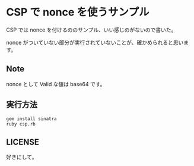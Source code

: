 # CSP で nonce を使うサンプル

CSP では nonce を付けるののサンプル、いい感じのがないので書いた。

nonce がついていない部分が実行されていないことが、確かめられると思います。

## Note

nonce として Valid な値は base64 です。

## 実行方法

    gem install sinatra
    ruby csp.rb

## LICENSE

好きにして。
